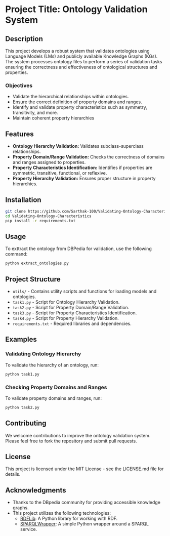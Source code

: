# Project Title: Ontology Validation System

## Description
This project develops a robust system that validates ontologies using Language Models (LMs) and publicly available Knowledge Graphs (KGs). The system processes ontology files to perform a series of validation tasks ensuring the correctness and effectiveness of ontological structures and properties.

### Objectives
- Validate the hierarchical relationships within ontologies.
- Ensure the correct definition of property domains and ranges.
- Identify and validate property characteristics such as symmetry, transitivity, and more.
- Maintain coherent property hierarchies

## Features
- **Ontology Hierarchy Validation:** Validates subclass-superclass relationships.
- **Property Domain/Range Validation:** Checks the correctness of domains and ranges assigned to properties.
- **Property Characteristics Identification:** Identifies if properties are symmetric, transitive, functional, or reflexive.
- **Property Hierarchy Validation:** Ensures proper structure in property hierarchies.

## Installation

```bash
git clone https://github.com/Sarthak-100/Validating-Ontology-Characteristics.git
cd Validating-Ontology-Characteristics
pip install -r requirements.txt
```

## Usage

To exttract the ontology from DBPedia for validation, use the following command:

```bash
python extract_ontologies.py
```

## Project Structure

- `utils/` - Contains utility scripts and functions for loading models and ontologies.
- `task1.py` - Script for Ontology Hierarchy Validation.
- `task2.py` - Script for Property Domain/Range Validation.
- `task3.py` - Script for Property Characteristics Identification.
- `task4.py` - Script for Property Hierarchy Validation.
- `requirements.txt` - Required libraries and dependencies.

## Examples

### Validating Ontology Hierarchy

To validate the hierarchy of an ontology, run:

```bash
python task1.py 
```

### Checking Property Domains and Ranges

To validate property domains and ranges, run:

```bash
python task2.py 
```

## Contributing
We welcome contributions to improve the ontology validation system. Please feel free to fork the repository and submit pull requests.

## License
This project is licensed under the MIT License - see the LICENSE.md file for details.

## Acknowledgments
- Thanks to the DBpedia community for providing accessible knowledge graphs.
- This project utilizes the following technologies:
  - [RDFLib](https://github.com/RDFLib/rdflib): A Python library for working with RDF.
  - [SPARQLWrapper](https://rdflib.github.io/sparqlwrapper/): A simple Python wrapper around a SPARQL service.